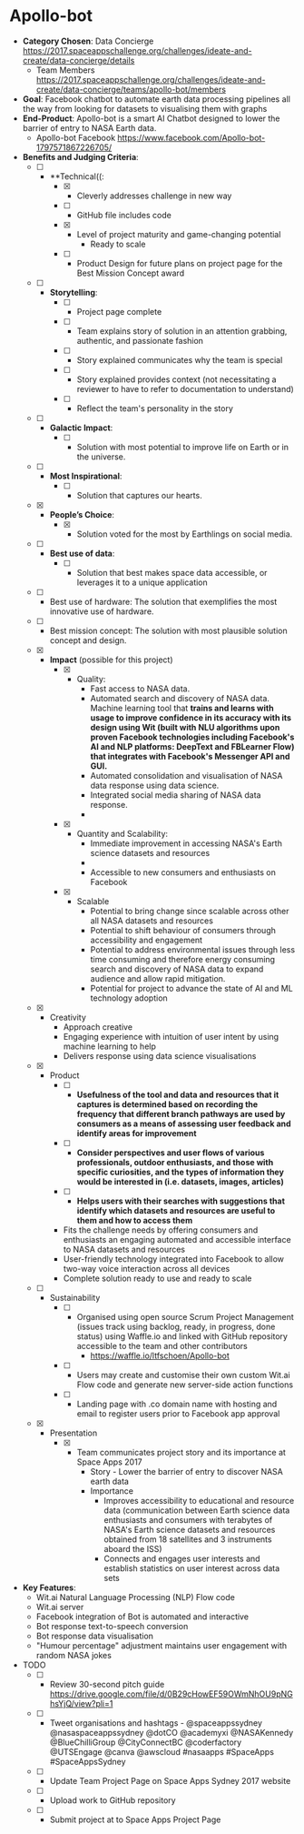 Apollo-bot
====================

* **Category Chosen**: Data Concierge https://2017.spaceappschallenge.org/challenges/ideate-and-create/data-concierge/details
    * Team Members https://2017.spaceappschallenge.org/challenges/ideate-and-create/data-concierge/teams/apollo-bot/members
* **Goal**: Facebook chatbot to automate earth data processing pipelines all the way from looking for datasets to visualising them with graphs
* **End-Product**: Apollo-bot is a smart AI Chatbot designed to lower the barrier of entry to NASA Earth data. 
    * Apollo-bot Facebook https://www.facebook.com/Apollo-bot-1797571867226705/
* **Benefits and Judging Criteria**: 
    * [ ] - **Technical((: 
        * [X] - Cleverly addresses challenge in new way
        * [ ] - GitHub file includes code 
        * [X] - Level of project maturity and game-changing potential
            * Ready to scale
        * [ ] - Product Design for future plans on project page for the Best Mission Concept award
    * [ ] - **Storytelling**: 
        * [ ] - Project page complete
        * [ ] - Team explains story of solution in an attention grabbing, authentic, and passionate fashion
        * [ ] - Story explained communicates why the team is special
        * [ ] - Story explained provides context (not necessitating a reviewer to have to refer to documentation to understand)
        * [ ] - Reflect the team's personality in the story
    * [ ] - **Galactic Impact**: 
        * [ ] - Solution with most potential to improve life on Earth or in the universe.
    * [ ] - **Most Inspirational**: 
        * [ ] - Solution that captures our hearts.
    * [X] - **People’s Choice**: 
        * [X] - Solution voted for the most by Earthlings on social media.
    * [ ] - **Best use of data**:
        * [ ] - Solution that best makes space data accessible, or leverages it to a unique application
    * [ ] - Best use of hardware: The solution that exemplifies the most innovative use of hardware.
    * [ ] - Best mission concept: The solution with most plausible solution concept and design.
    * [X] - **Impact** (possible for this project)
        * [X] - Quality: 
            * Fast access to NASA data. 
            * Automated search and discovery of NASA data. Machine learning tool that **trains and learns with usage to improve confidence in its accuracy with its design using Wit (built with NLU algorithms upon proven Facebook technologies including Facebook's AI and NLP platforms: DeepText and FBLearner Flow) that integrates with Facebook's Messenger API and GUI.**
            * Automated consolidation and visualisation of NASA data response using data science. 
            * Integrated social media sharing of NASA data response.
            * 
        * [X] - Quantity and Scalability:
            * Immediate improvement in accessing NASA's Earth science datasets and resources
            * 
            * Accessible to new consumers and enthusiasts on Facebook
        * [X] - Scalable
            * Potential to bring change since scalable across other all NASA datasets and resources
            * Potential to shift behaviour of consumers through accessibility and engagement 
            * Potential to address environmental issues through less time consuming and therefore energy consuming search and discovery of NASA data to expand audience and allow rapid mitigation.  
            * Potential for project to advance the state of AI and ML technology adoption
    * [X] - Creativity
        * Approach creative
        * Engaging experience with intuition of user intent by using machine learning to help
        * Delivers response using data science visualisations
    * [X] - Product
        * [ ] - **Usefulness of the tool and data and resources that it captures is determined based on recording the frequency that different branch pathways are used by consumers as a means of assessing user feedback and identify areas for improvement**
        * [ ] - **Consider perspectives and user flows of various professionals, outdoor enthusiasts, and those with specific curiosities, and the types of information they would be interested in (i.e. datasets, images, articles)**
        * [ ] - **Helps users with their searches with suggestions that identify which datasets and resources are useful to them and how to access them**
        * Fits the challenge needs by offering consumers and enthusiasts an engaging automated and accessible interface to NASA datasets and resources
        * User-friendly technology integrated into Facebook to allow two-way voice interaction across all devices
        * Complete solution ready to use and ready to scale 
    * [ ] - Sustainability
        * [ ] - Organised using open source Scrum Project Management (issues track using backlog, ready, in progress, done status) using Waffle.io and linked with GitHub repository accessible to the team and other contributors
            * https://waffle.io/ltfschoen/Apollo-bot
        * [ ] - Users may create and customise their own custom Wit.ai Flow code and generate new server-side action functions 
        * [ ] - Landing page with .co domain name with hosting and email to register users prior to Facebook app approval
    * [X] - Presentation
        * [X] - Team communicates project story and its importance at Space Apps 2017
            * Story - Lower the barrier of entry to discover NASA earth data
            * Importance 
                * Improves accessibility to educational and resource data (communication between Earth science data enthusiasts and consumers with terabytes of NASA's Earth science datasets and resources obtained from 18 satellites and 3 instruments aboard the ISS)
                * Connects and engages user interests and establish statistics on user interest across data sets 
* **Key Features**:
    * Wit.ai Natural Language Processing (NLP) Flow code
    * Wit.ai server
    * Facebook integration of Bot is automated and interactive
    * Bot response text-to-speech conversion
    * Bot response data visualisation 
    * "Humour percentage" adjustment maintains user engagement with random NASA jokes
* TODO 
    * [ ] - Review 30-second pitch guide https://drive.google.com/file/d/0B29cHowEF59OWmNhOU9pNGhsYjQ/view?pli=1
    * [ ] - Tweet organisations and hashtags - @spaceappssydney @nasaspaceappssydney @dotCO @academyxi ‏@NASAKennedy @BlueChilliGroup @CityConnectBC @coderfactory @UTSEngage @canva @awscloud #nasaapps #SpaceApps #SpaceAppsSydney 
    * [ ] - Update Team Project Page on Space Apps Sydney 2017 website
    * [ ] - Upload work to GitHub repository
    * [ ] - Submit project at to Space Apps Project Page
